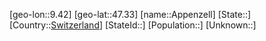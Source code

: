 ﻿---
location: [47.33,9.42]
type: City
tags:
- geo/City


SpocWebEntityId: 28845
isDeleted: false
confidential: public

---
[geo-lon::9.42]
[geo-lat::47.33]
[name::Appenzell]
[State::]
[Country::[Switzerland](geo/Continent/Europe/Switzerland.md)]
[StateId::]
[Population::]
[Unknown::]

